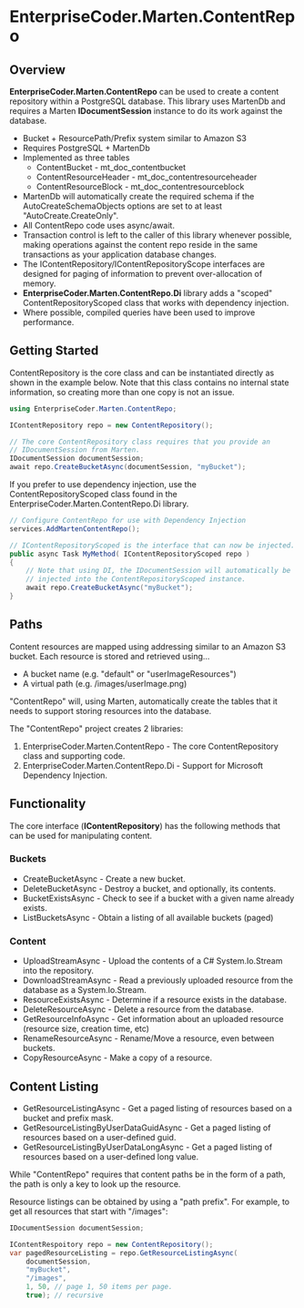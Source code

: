 ﻿
# EnterpriseCoder.Marten.ContentRepo

## Overview

**EnterpriseCoder.Marten.ContentRepo** can be used to create a content repository within 
a PostgreSQL database.  This library uses MartenDb and requires a
Marten **IDocumentSession** instance to do its work against the
database.  

* Bucket + ResourcePath/Prefix system similar to Amazon S3
* Requires PostgreSQL + MartenDb
* Implemented as three tables 
  * ContentBucket - mt_doc_contentbucket
  * ContentResourceHeader - mt_doc_contentresourceheader
  * ContentResourceBlock - mt_doc_contentresourceblock
* MartenDb will automatically create the required schema if the AutoCreateSchemaObjects options are set to at least "AutoCreate.CreateOnly".
* All ContentRepo code uses async/await.
* Transaction control is left to the caller of this library whenever possible, making operations against the content repo reside in the same transactions as your application database changes.
* The IContentRepository/IContentRepositoryScope interfaces are designed for paging of information to prevent over-allocation of memory.
* **EnterpriseCoder.Marten.ContentRepo.Di** library adds a "scoped" ContentRepositoryScoped class that works with dependency injection.
* Where possible, compiled queries have been used to improve performance.

## Getting Started

ContentRepository is the core class and can be instantiated directly as shown in the example below.  Note that this
class contains no internal state information, so creating more than one copy is not an issue. 

```csharp
using EnterpriseCoder.Marten.ContentRepo;

IContentRepository repo = new ContentRepository();

// The core ContentRepository class requires that you provide an 
// IDocumentSession from Marten.
IDocumentSession documentSession;
await repo.CreateBucketAsync(documentSession, "myBucket");

```
If you prefer to use dependency injection, use the ContentRepositoryScoped class found in the
EnterpriseCoder.Marten.ContentRepo.Di library.

```csharp
// Configure ContentRepo for use with Dependency Injection
services.AddMartenContentRepo();

// IContentRepositoryScoped is the interface that can now be injected.
public async Task MyMethod( IContentRepositoryScoped repo ) 
{
    // Note that using DI, the IDocumentSession will automatically be
    // injected into the ContentRepositoryScoped instance.
    await repo.CreateBucketAsync("myBucket");
}        
```

## Paths
Content resources are mapped using addressing similar to an Amazon S3
bucket.  Each resource is stored and retrieved using...

* A bucket name (e.g. "default" or "userImageResources")
* A virtual path (e.g. /images/userImage.png)

"ContentRepo" will, using Marten, automatically create the tables that
it needs to support storing resources into the database.  

The "ContentRepo" project creates 2 libraries:
1. EnterpriseCoder.Marten.ContentRepo - The core ContentRepository class and supporting code.
2. EnterpriseCoder.Marten.ContentRepo.Di - Support for Microsoft Dependency Injection.

## Functionality

The core interface (**IContentRepository**) has the following methods that can be 
used for manipulating content.

### Buckets
* CreateBucketAsync - Create a new bucket.
* DeleteBucketAsync - Destroy a bucket, and optionally, its contents.
* BucketExistsAsync - Check to see if a bucket with a given name already exists.
* ListBucketsAsync - Obtain a listing of all available buckets (paged)

### Content
* UploadStreamAsync - Upload the contents of a C# System.Io.Stream into the repository.
* DownloadStreamAsync - Read a previously uploaded resource from the database as a System.Io.Stream.
* ResourceExistsAsync - Determine if a resource exists in the database.
* DeleteResourceAsync - Delete a resource from the database.
* GetResourceInfoAsync - Get information about an uploaded resource (resource size, creation time, etc)
* RenameResourceAsync - Rename/Move a resource, even between buckets.
* CopyResourceAsync - Make a copy of a resource.

## Content Listing
* GetResourceListingAsync - Get a paged listing of resources based on a bucket and prefix mask.
* GetResourceListingByUserDataGuidAsync - Get a paged listing of resources based on a user-defined guid.
* GetResourceListingByUserDataLongAsync - Get a paged listing of resources based on a user-defined long value.

While "ContentRepo" requires that content paths be in the form of a
path, the path is only a key to look up the resource.

Resource listings can be obtained by using a "path prefix".  For example, 
to get all resources that start with "/images":

```csharp
IDocumentSession documentSession;

IContentRespoitory repo = new ContentRepository();
var pagedResourceListing = repo.GetResourceListingAsync(
    documentSession,
    "myBucket",
    "/images",
    1, 50, // page 1, 50 items per page.
    true); // recursive
```

